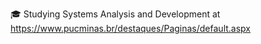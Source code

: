 🎓 Studying Systems Analysis and Development at <link>https://www.pucminas.br/destaques/Paginas/default.aspx<link>
